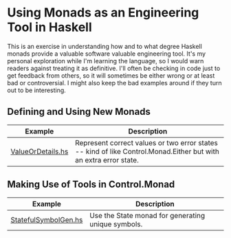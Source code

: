 
# Using Monads as an Engineering Tool in Haskell

This is an exercise in understanding how and to what degree Haskell 
monads provide a valuable software valuable engineering tool. It's my 
personal exploration while I'm learning the language, so I would warn 
readers against treating it as definitive. I'll often be checking in code 
just to get feedback from others, so it will sometimes be either wrong or at
least bad or controversial. I might also keep the bad examples around if they 
turn out to be interesting. 

## Defining and Using New Monads

| Example | Description |
| ------- | ----------- |
| [ValueOrDetails.hs](ValueOrDetails.hs) | Represent correct values or two error states -- kind of like Control.Monad.Either but with an extra error state. |

## Making Use of Tools in Control.Monad

| Example | Description |
| ------- | ----------- |
| [StatefulSymbolGen.hs](StatefulSymbolGen.hs) | Use the State monad for generating unique symbols. |
